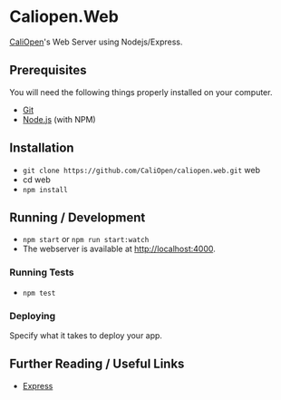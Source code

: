 # Caliopen.Web

[CaliOpen](https://caliopen.org)'s Web Server using Nodejs/Express.

## Prerequisites

You will need the following things properly installed on your computer.

* [Git](http://git-scm.com/)
* [Node.js](http://nodejs.org/) (with NPM)

## Installation

* `git clone https://github.com/CaliOpen/caliopen.web.git` web
* cd web
* `npm install`

## Running / Development

* `npm start` or `npm run start:watch` 
* The webserver is available at [http://localhost:4000](http://localhost:4000).

### Running Tests

* `npm test`

### Deploying

Specify what it takes to deploy your app.

## Further Reading / Useful Links

* [Express](http://expressjs.com/)
